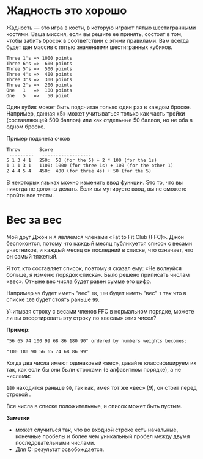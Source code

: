 # Жадность это хорошо
Жадность — это игра в кости, в которую играют пятью шестигранными костями. Ваша миссия, если вы решите ее принять,
состоит в том, чтобы забить бросок в соответствии с этими правилами. Вам всегда будет дан массив с пятью значениями шестигранных кубиков.
```
Three 1's => 1000 points
Three 6's =>  600 points
Three 5's =>  500 points
Three 4's =>  400 points
Three 3's =>  300 points
Three 2's =>  200 points
One   1   =>  100 points
One   5   =>   50 point
```

Один кубик может быть подсчитан только один раз в каждом броске. Например, данная «5» может учитываться только как часть тройки (составляющей 500 баллов) или как отдельные 50 баллов, но не оба в одном броске.

Пример подсчета очков
```
Throw       Score
 ---------   ------------------
5 1 3 4 1   250:  50 (for the 5) + 2 * 100 (for the 1s)
1 1 1 3 1   1100: 1000 (for three 1s) + 100 (for the other 1)
2 4 4 5 4   450:  400 (for three 4s) + 50 (for the 5)
```

В некоторых языках можно изменить ввод функции. Это то, что вы никогда не должны делать. Если вы мутируете ввод, вы не сможете пройти все тесты.

# Вес за вес

Мой друг Джон и я являемся членами «Fat to Fit Club (FFC)». Джон беспокоится, потому что каждый месяц публикуется список с весами участников, и каждый месяц он последний в списке, что означает, что он самый тяжелый.

Я тот, кто составляет список, поэтому я сказал ему: «Не волнуйся больше, я изменю порядок списка». Было решено приписать числам «вес». Отныне вес числа будет равен сумме его цифр.

Например `99` будет иметь "вес" `18`, `100` будет иметь "вес" `1` так что в списке `100` будет стоять раньше `99`.

Учитывая строку с весами членов FFC в нормальном порядке, можете ли вы отсортировать эту строку по «весам» этих чисел?

**Пример:**

```
"56 65 74 100 99 68 86 180 90" ordered by numbers weights becomes:

"100 180 90 56 65 74 68 86 99"
```
Когда два числа имеют одинаковый «вес», давайте классифицируем их так, как если бы они были строками (в алфавитном порядке), а не числами:

`180` находится раньше `90`, так как, имея тот же «вес» (9), он стоит перед строкой .

Все числа в списке положительные, и список может быть пустым.

**Заметки**
- может случиться так, что во входной строке есть начальные, конечные пробелы и более чем уникальный пробел между двумя последовательными числами.
- Для C: результат освобождается.
